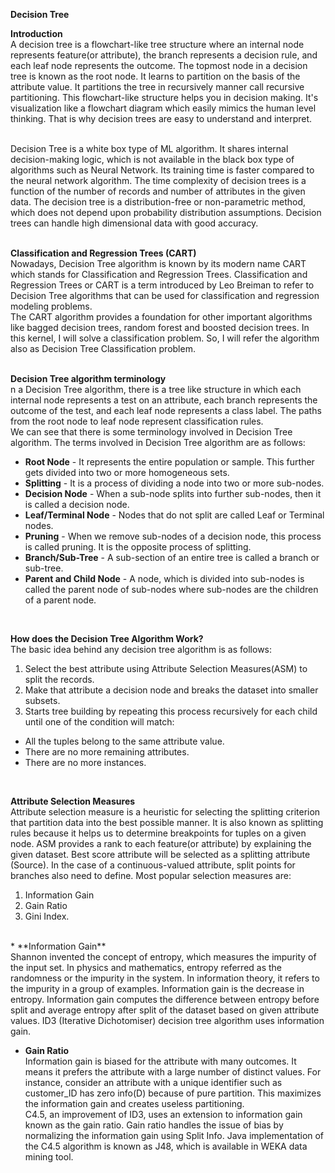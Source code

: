 **Decision Tree**
<br/>

**Introduction** <br/>
A decision tree is a flowchart-like tree structure where an internal node represents feature(or attribute), the branch represents a decision rule, and each leaf node represents the outcome. The topmost node in a decision tree is known as the root node. It learns to partition on the basis of the attribute value. It partitions the tree in recursively manner call recursive partitioning. This flowchart-like structure helps you in decision making. It's visualization like a flowchart diagram which easily mimics the human level thinking. That is why decision trees are easy to understand and interpret. <br/>
<br/>

Decision Tree is a white box type of ML algorithm. It shares internal decision-making logic, which is not available in the black box type of algorithms such as Neural Network. Its training time is faster compared to the neural network algorithm. The time complexity of decision trees is a function of the number of records and number of attributes in the given data. The decision tree is a distribution-free or non-parametric method, which does not depend upon probability distribution assumptions. Decision trees can handle high dimensional data with good accuracy. <br/>
<br/>

**Classification and Regression Trees (CART)** <br/>
Nowadays, Decision Tree algorithm is known by its modern name CART which stands for Classification and Regression Trees. Classification and Regression Trees or CART is a term introduced by Leo Breiman to refer to Decision Tree algorithms that can be used for classification and regression modeling problems. <br/>
The CART algorithm provides a foundation for other important algorithms like bagged decision trees, random forest and boosted decision trees. In this kernel, I will solve a classification problem. So, I will refer the algorithm also as Decision Tree Classification problem. <br/>
<br/>

**Decision Tree algorithm terminology** <br/>
n a Decision Tree algorithm, there is a tree like structure in which each internal node represents a test on an attribute, each branch represents the outcome of the test, and each leaf node represents a class label. The paths from the root node to leaf node represent classification rules. <br/>
We can see that there is some terminology involved in Decision Tree algorithm. The terms involved in Decision Tree algorithm are as follows:
* **Root Node** - It represents the entire population or sample. This further gets divided into two or more homogeneous sets.
* **Splitting** - It is a process of dividing a node into two or more sub-nodes.
* **Decision Node** - When a sub-node splits into further sub-nodes, then it is called a decision node.
* **Leaf/Terminal Node** - Nodes that do not split are called Leaf or Terminal nodes.
* **Pruning** - When we remove sub-nodes of a decision node, this process is called pruning. It is the opposite process of splitting.
* **Branch/Sub-Tree** - A sub-section of an entire tree is called a branch or sub-tree.
* **Parent and Child Node** - A node, which is divided into sub-nodes is called the parent node of sub-nodes where sub-nodes are the children of a parent node. <br/>
<br/>

**How does the Decision Tree Algorithm Work?** <br/>
The basic idea behind any decision tree algorithm is as follows:
1. Select the best attribute using Attribute Selection Measures(ASM) to split the records. <br/>
2. Make that attribute a decision node and breaks the dataset into smaller subsets. <br/>
3. Starts tree building by repeating this process recursively for each child until one of the condition will match:
 * All the tuples belong to the same attribute value.
 * There are no more remaining attributes.
 * There are no more instances. <br/>
<br/>

**Attribute Selection Measures** <br/>
Attribute selection measure is a heuristic for selecting the splitting criterion that partition data into the best possible manner. It is also known as splitting rules because it helps us to determine breakpoints for tuples on a given node. ASM provides a rank to each feature(or attribute) by explaining the given dataset. Best score attribute will be selected as a splitting attribute (Source). In the case of a continuous-valued attribute, split points for branches also need to define. Most popular selection measures are:
1. Information Gain
2. Gain Ratio
3. Gini Index. <br/>
<br/>
* **Information Gain** <br/>
Shannon invented the concept of entropy, which measures the impurity of the input set. In physics and mathematics, entropy referred as the randomness or the impurity in the system. In information theory, it refers to the impurity in a group of examples. Information gain is the decrease in entropy. Information gain computes the difference between entropy before split and average entropy after split of the dataset based on given attribute values. ID3 (Iterative Dichotomiser) decision tree algorithm uses information gain. <br/>

* **Gain Ratio** <br/>
Information gain is biased for the attribute with many outcomes. It means it prefers the attribute with a large number of distinct values. For instance, consider an attribute with a unique identifier such as customer_ID has zero info(D) because of pure partition. This maximizes the information gain and creates useless partitioning. <br/>
C4.5, an improvement of ID3, uses an extension to information gain known as the gain ratio. Gain ratio handles the issue of bias by normalizing the information gain using Split Info. Java implementation of the C4.5 algorithm is known as J48, which is available in WEKA data mining tool.
